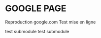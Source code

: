 # GOOGLE PAGE

Reproduction google.com
Test mise en ligne

test submodule
test submodule

<!--START_SECTION:waka-->
<!--END_SECTION:waka-->
